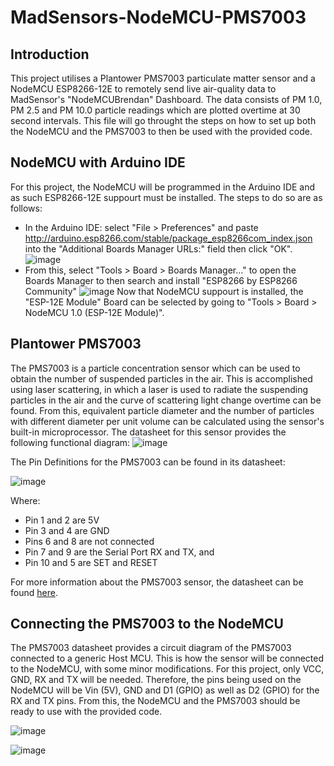 # MadSensors-NodeMCU-PMS7003

## Introduction
This project utilises a Plantower PMS7003 particulate matter sensor and a NodeMCU ESP8266-12E to remotely send live air-quality data to MadSensor's "NodeMCUBrendan" Dashboard. The data consists of PM 1.0, PM 2.5 and PM 10.0 particle readings which are plotted overtime at 30 second intervals. This file will go throught the steps on how to set up both the NodeMCU and the PMS7003 to then be used with the provided code.

## NodeMCU with Arduino IDE
For this project, the NodeMCU will be programmed in the Arduino IDE and as such ESP8266-12E suppourt must be installed. The steps to do so are as follows:
- In the Arduino IDE: select "File > Preferences" and paste <http://arduino.esp8266.com/stable/package_esp8266com_index.json> into the "Additional Boards Manager URLs:" field then click "OK".
![image](https://user-images.githubusercontent.com/49784557/111945605-1e6abc00-8b2e-11eb-8752-3b1e4bd85be9.png)
- From this, select "Tools > Board > Boards Manager..." to open the Boards Manager to then search and install "ESP8266 by ESP8266 Community"
![image](https://user-images.githubusercontent.com/49784557/111949097-35141180-8b34-11eb-961e-af17a872858a.png)
Now that NodeMCU suppourt is installed, the "ESP-12E Module" Board can be selected by going to "Tools > Board > NodeMCU 1.0 (ESP-12E Module)".

## Plantower PMS7003
The PMS7003 is a particle concentration sensor which can be used to obtain the number of suspended particles in the air. This is accomplished using laser scattering, in which a laser is used to radiate the suspending particles in the air and the curve of scattering light change overtime can be found. From this, equivalent particle diameter and the number of particles with different diameter per unit volume can be calculated using the sensor's built-in microprocessor. The datasheet for this sensor provides the following functional diagram:
![image](https://user-images.githubusercontent.com/49784557/111959957-3dc01400-8b43-11eb-89e6-76f510b0dc74.png)

The Pin Definitions for the PMS7003 can be found in its datasheet:

![image](https://user-images.githubusercontent.com/49784557/111960871-6563ac00-8b44-11eb-892d-cef19db42e58.png)

Where:
- Pin 1 and 2 are 5V
- Pin 3 and 4 are GND
- Pins 6 and 8 are not connected
- Pin 7 and 9 are the Serial Port RX and TX, and
- Pin 10 and 5 are SET and RESET 

For more information about the PMS7003 sensor, the datasheet can be found [here](https://download.kamami.com/p564008-p564008-PMS7003%20series%20data%20manua_English_V2.5.pdf).

## Connecting the PMS7003 to the NodeMCU
The PMS7003 datasheet provides a circuit diagram of the PMS7003 connected to a generic Host MCU. This is how the sensor will be connected to the NodeMCU, with some minor modifications. For this project, only VCC, GND, RX and TX will be needed. Therefore, the pins being used on the NodeMCU will be Vin (5V), GND and D1 (GPIO) as well as D2 (GPIO) for the RX and TX pins. From this, the NodeMCU and the PMS7003 should be ready to use with the provided code.

![image](https://user-images.githubusercontent.com/49784557/111967222-e4101780-8b4b-11eb-9d5e-29a14caffb67.png)

![image](https://user-images.githubusercontent.com/49784557/111967713-7adcd400-8b4c-11eb-8498-7f48905b4c9f.png)

